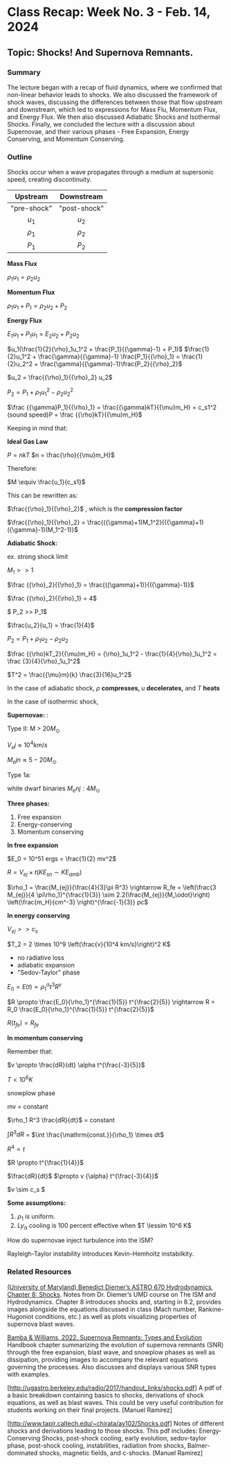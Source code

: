 # Class Recap: Week No. 3 - Feb. 14, 2024
## Topic: Shocks! And Supernova Remnants.

### Summary

The lecture began with a recap of fluid dynamics, where we confirmed that non-linear behavior leads to shocks. We also discussed the framework of shock waves, discussing the differences between those that flow upstream and downstream, which led to expressions for Mass Flu, Momentum Flux, and Energy Flux. We then also discussed Adiabatic Shocks and Isothermal Shocks. Finally, we concluded the lecture with a discussion about Supernovae, and their various phases - Free Expansion, Energy Conserving, and Momentum Conserving.


### Outline 

Shocks occur when a wave propagates through a medium at supersonic speed, creating discontinuity.

| Upstream | Downstream | 
|:--------:|:----------:|
| "pre-shock" | "post-shock" | 
| $u_1$| $u_2$ | 
| ${\rho}_1$ | ${\rho}_2$ |
| $P_1$ | $P_2$|

<b>Mass Flux</b>

${\rho}_1u_1={\rho}_2u_2$

<b> Momentum Flux </b>

${\rho}_1u_1 + P_1={\rho}_2u_2 + P_2$

<b> Energy Flux</b>

$E_1u_1 + P_1u_1 = E_2u_2 + P_2u_2$

$u_1(\frac{1}{2}{\rho}_1u_1^2 + \frac{P_1}{{\gamma}-1} + P_1)$
$\frac{1}{2}u_1^2 + \frac{\gamma}{{\gamma}-1} \frac{P_1}{{\rho}_1} = \frac{1}{2}u_2^2 + \frac{\gamma}{{\gamma}-1}\frac{P_2}{{\rho}_2}$

$u_2 = \frac{{\rho}_1}{{\rho}_2} u_2$

$P_2 = P_1 + {\rho}_1u_1^2-{\rho}_2u_2^2$

$\frac {{\gamma}P_1}{{\rho}_1} = \frac{{\gamma}kT}{{\mu}m_H} = c_s1^2 (sound speed)P = \frac {{\rho}kT}{{\mu}m_H}$

Keeping in mind that:

<b> Ideal Gas Law </b>

$P = nkT$
$n = \frac{\rho}{{\mu}m_H}$

Therefore:

$M \equiv \frac{u_1}{c_s1}$

This can be rewritten as:

$\frac{{\rho}_1}{{\rho}_2}$ , which is the <b> compression factor </b>

$\frac{{\rho}_1}{{\rho}_2} = \frac{({\gamma}+1)M_1^2}{({\gamma}+1)({\gamma}-1)(M_1^2-1)}$

<b>Adiabatic Shock:</b>

ex. strong shock limit

$M_1 >> 1$

$\frac {{\rho}_2}{{\rho}_1} = \frac{({\gamma}+1)}{({\gamma}-1)}$

$\frac {{\rho}_2}{{\rho}_1} = 4$

$ P_2 >> P_1$

$\frac{u_2}{u_1} = \frac{1}{4}$

$P_2 = P_1 + {\rho}_1u_2 - {\rho}_2u_2$

$\frac {{\rho}kT_2}{{\mu}m_H} = {\rho}_1u_1^2 - \frac{1}{4}{\rho}_1u_1^2 = \frac {3}{4}{\rho}_1u_1^2$

$T^2 = \frac{{\mu}m}{k} \frac{3}{16}u_1^2$

In the case of adiabatic shock, ${\rho}$ <b> compresses, </b> $u$ <b> decelerates,</b> and $T$ <b> heats</b>

In the case of isothermic shock, 

<b> Supernovae: </b>:

Type II: 
M > $20 M_\odot$

$V_ej \approx 10^4 km/s$

$M_ejn \approx 5-20 M_\odot$

Type 1a:

white dwarf binaries
$M_enj: 4 M_\odot$

**Three phases:** 

1. Free expansion  
2. Energy-conserving  
3. Momentum conserving  

**In free expansion**  
    
$E_0 =  10^51 ergs = \frac{1}{2} mv^2$  
    
$R = V_{ej} \times t (KE_{sn} \sim KE_{amb})$
    
$\rho_1 = \frac{M_{ej}}{\frac{4}{3}\pi R^3} \rightarrow R_fe = \left(\frac{3 M_{ej}}{4 \pi\rho_1}^{\frac{1}{3}} \sim 2.2(\frac{M_{ej}}{M_\odot}\right) \left(\frac{m_H}{cm^-3} \right)^{\frac{-1}{3}} pc$
    
**In energy conserving**  
    
$V_{ej} >> c_s$
    
$T_2 = 2 \times 10^9 \left(\frac{v}{10^4 km/s}\right)^2 K$  

- no radiative loss  
- adiabatic expansion  
- "Sedov-Taylor" phase  
    
$E_0 = E(t) \propto \rho_1^{\alpha} t^3 R^{\gamma}$
    
$R \propto \frac{E_0}{\rho_1}^{\frac{1}{5}}  t^{\frac{2}{5}} \rightarrow R = R_0 \frac{E_0}{\rho_1}^{\frac{1}{5}} t^{\frac{2}{5}}$  
    
$R(t_{fe}) = R_{fe}$
    
**In momentum conserving**  
    
Remember that:  
    
$v \propto \frac{dR}{dt} \alpha t^{\frac{-3}{5}}$
  
$T < 10^6K$

snowplow phase  

mv = constant  

$\rho_1 R^3 \frac{dR}{dt}$ = constant

$\int R^3 dR$ = $\int \frac{\mathrm{const.}}{\rho_1} \times dt$

$R^4 \propto t$

$R \propto t^{\frac{1}{4}}$  

$\frac{dR}{dt}$ $\propto v {\alpha} t^{\frac{-3}{4}}$  

$v \sim c_s $

**Some assumptions:**  
1. ${\rho}_1$ is uniform.  
2. $Ly_{\alpha}$ cooling is 100 percent effective when $T \lessim 10^6 K$  

How do supernovae inject turbulence into the ISM?

Rayleigh-Taylor instability introduces Kevin-Hemholtz instabilkity.


### Related Resources
[(University of Maryland) Benedict Diemer’s ASTRO 670 Hydrodynamics, Chapter 8: Shocks](http://www.benediktdiemer.com/wp-content/uploads/astr670_hydro_notes.pdf). Notes from Dr. Diemer’s UMD course on The ISM and Hydrodynamics. Chapter 8 introduces shocks and, starting in 8.2, provides images alongside the equations discussed in class (Mach number, Rankine-Hugoniot conditions, etc.) as well as plots visualizing properties of supernova blast waves.

[Bamba & Williams, 2022. Supernova Remnants: Types and Evolution](https://ui.adsabs.harvard.edu/abs/2022hxga.book...77B/abstract) Handbook chapter summarizing the evolution of supernova remnants (SNR) through the free expansion, blast wave, and snowplow phases as well as dissipation, providing images to accompany the relevant equations governing the processes. Also discusses and displays various SNR types with examples.

[http://ugastro.berkeley.edu/radio/2017/handout_links/shocks.pdf] A pdf of a basic breakdown containing basics to shocks,  derivations of shock equations, as well as blast waves. This could be very useful contribution for students working on their final projects.  [Manuel Ramirez]

[http://www.tapir.caltech.edu/~chirata/ay102/Shocks.pdf] Notes of different shocks and derivations leading to those shocks. This pdf includes: Energy-Conserving Shocks, post-shock cooling, early evolution, sedov-taylor phase, post-shock cooling, instabilities, radiation from shocks, Balmer-dominated shocks, magnetic fields, and c-shocks. [Manuel Ramirez]
